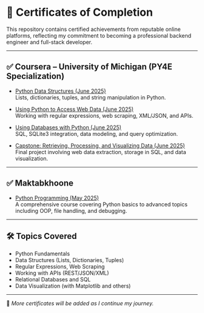 # 🧾 Certificates of Completion

This repository contains certified achievements from reputable online platforms, reflecting my commitment to becoming a professional backend engineer and full-stack developer.

---

## ✅ Coursera – University of Michigan (PY4E Specialization)

- [Python Data Structures (June 2025)](./coursera/PY4E/python-data-structures.pdf)  
  Lists, dictionaries, tuples, and string manipulation in Python.

- [Using Python to Access Web Data (June 2025)](./coursera/PY4E/using-python-to-access-web-data.pdf)  
  Working with regular expressions, web scraping, XML/JSON, and APIs.

- [Using Databases with Python (June 2025)](./coursera/PY4E/using-database-with-python.pdf)  
  SQL, SQLite3 integration, data modeling, and query optimization.

- [Capstone: Retrieving, Processing, and Visualizing Data (June 2025)](./coursera/PY4E/capstone-visualizing-data.pdf)  
  Final project involving web data extraction, storage in SQL, and data visualization.

---

## ✅ Maktabkhoone

- [Python Programming (May 2025)](./maktabkhoone/python-programming.png)  
  A comprehensive course covering Python basics to advanced topics including OOP, file handling, and debugging.

---

## 🛠️ Topics Covered

- Python Fundamentals
- Data Structures (Lists, Dictionaries, Tuples)
- Regular Expressions, Web Scraping
- Working with APIs (REST/JSON/XML)
- Relational Databases and SQL
- Data Visualization (with Matplotlib and others)

---

📌 *More certificates will be added as I continue my journey.*
